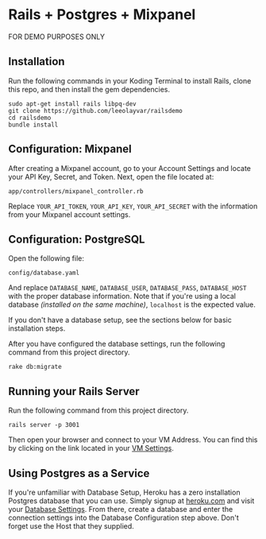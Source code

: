 
# Rails + Postgres + Mixpanel

FOR DEMO PURPOSES ONLY

## Installation

Run the following commands in your Koding Terminal to install Rails, 
clone this repo, and then install the gem dependencies.

```
sudo apt-get install rails libpq-dev
git clone https://github.com/leeolayvar/railsdemo
cd railsdemo
bundle install
```

## Configuration: Mixpanel

After creating a Mixpanel account, go to your Account Settings and locate 
your API Key, Secret, and Token. Next, open the file located at:

```
app/controllers/mixpanel_controller.rb
```

Replace `YOUR_API_TOKEN`, `YOUR_API_KEY`, `YOUR_API_SECRET` with the 
information from your Mixpanel account settings.

## Configuration: PostgreSQL

Open the following file:

```
config/database.yaml
```

And replace `DATABASE_NAME`, `DATABASE_USER`, `DATABASE_PASS`,
`DATABASE_HOST` with the proper database information. Note that if you're 
using a local database *(installed on the same machine)*, `localhost` is 
the expected value.

If you don't have a database setup, see the sections below for basic 
installation steps.

After you have configured the database settings, run the following 
command from this project directory.

```
rake db:migrate
```


## Running your Rails Server

Run the following command from this project directory.

```
rails server -p 3001
```

Then open your browser and connect to your VM Address. You can find this 
by clicking on the link located in your [VM 
Settings](http://take.ms/G6w2n).

## Using Postgres as a Service

If you're unfamiliar with Database Setup, Heroku has a zero installation 
Postgres database that you can use. Simply signup at 
[heroku.com](heroku.com) and visit your [Database 
Settings](https://postgres.heroku.com/databases). From there, create a 
database and enter the connection settings into the Database 
Configuration step above. Don't forget use the Host that they supplied.
